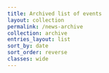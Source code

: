 ```yaml
---
title: Archived list of events
layout: collection
permalink: /news-archive
collection: archive
entries_layout: list
sort_by: date
sort_order: reverse
classes: wide
---
```

